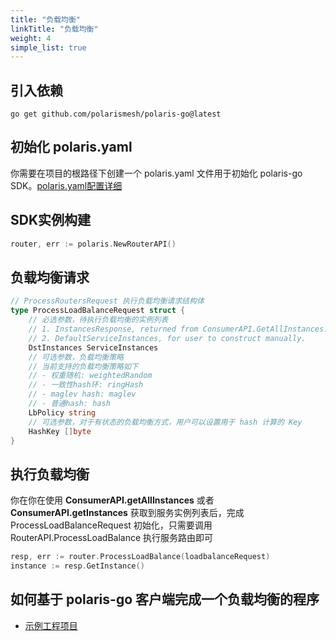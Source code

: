 ```yaml
---
title: "负载均衡"
linkTitle: "负载均衡"
weight: 4
simple_list: true
---
```



## 引入依赖

```
go get github.com/polarismesh/polaris-go@latest
```

## 初始化 polaris.yaml

你需要在项目的根路径下创建一个 polaris.yaml 文件用于初始化 polaris-go SDK。[polaris.yaml配置详细](https://github.com/polarismesh/polaris-go/blob/main/polaris.yaml)


## SDK实例构建

```go
router, err := polaris.NewRouterAPI()
```

## 负载均衡请求

```go
// ProcessRoutersRequest 执行负载均衡请求结构体
type ProcessLoadBalanceRequest struct {
	// 必选参数，待执行负载均衡的实例列表
	// 1. InstancesResponse, returned from ConsumerAPI.GetAllInstances.
	// 2. DefaultServiceInstances, for user to construct manually.
	DstInstances ServiceInstances
	// 可选参数，负载均衡策略
    // 当前支持的负载均衡策略如下
    // - 权重随机: weightedRandom
    // - 一致性hash环: ringHash
    // - maglev hash: maglev
    // - 普通hash: hash
	LbPolicy string
	// 可选参数，对于有状态的负载均衡方式，用户可以设置用于 hash 计算的 Key
	HashKey []byte
}
```

## 执行负载均衡

你在你在使用 **ConsumerAPI.getAllInstances** 或者 **ConsumerAPI.getInstances** 获取到服务实例列表后，完成 ProcessLoadBalanceRequest 初始化，只需要调用 RouterAPI.ProcessLoadBalance 执行服务路由即可

```go
resp, err := router.ProcessLoadBalance(loadbalanceRequest)
instance := resp.GetInstance()
```

## 如何基于 polaris-go 客户端完成一个负载均衡的程序

- [示例工程项目](https://github.com/polarismesh/polaris-go/tree/main/examples/route/dynamic)



